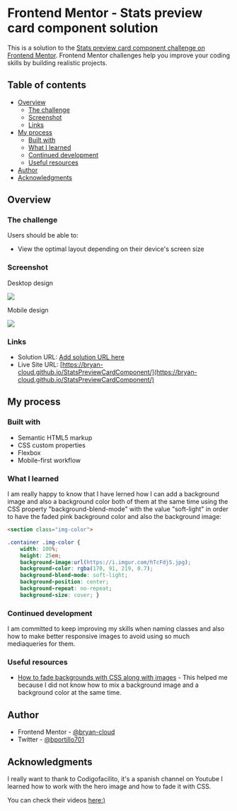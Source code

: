 # Frontend Mentor - Stats preview card component solution

This is a solution to the [Stats preview card component challenge on Frontend Mentor](https://www.frontendmentor.io/challenges/stats-preview-card-component-8JqbgoU62). Frontend Mentor challenges help you improve your coding skills by building realistic projects. 

## Table of contents

- [Overview](#overview)
  - [The challenge](#the-challenge)
  - [Screenshot](#screenshot)
  - [Links](#links)
- [My process](#my-process)
  - [Built with](#built-with)
  - [What I learned](#what-i-learned)
  - [Continued development](#continued-development)
  - [Useful resources](#useful-resources)
- [Author](#author)
- [Acknowledgments](#acknowledgments)



## Overview

### The challenge

Users should be able to:

- View the optimal layout depending on their device's screen size

### Screenshot

Desktop design

![](https://i.imgur.com/nh6t6zC.png)

Mobile design

![](https://i.imgur.com/O0CH8YM.png)



### Links

- Solution URL: [Add solution URL here](https://your-solution-url.com)
- Live Site URL: [https://bryan-cloud.github.io/StatsPreviewCardComponent/](https://bryan-cloud.github.io/StatsPreviewCardComponent/)

## My process

### Built with

- Semantic HTML5 markup
- CSS custom properties
- Flexbox
- Mobile-first workflow


### What I learned

I am really happy to know that I have lerned how I can add a background image and also a background color both of them at the same time using the CSS property "background-blend-mode" with the value "soft-light" in order to have the faded pink background color and also the background image:

```html
<section class="img-color">
```
```css
.container .img-color {
    width: 100%;
    height: 25em;
    background-image:url(https://i.imgur.com/hTcFdjS.jpg);
    background-color: rgba(170, 91, 219, 0.7);
    background-blend-mode: soft-light;
    background-position: center;
    background-repeat: no-repeat;
    background-size: cover; }
```

### Continued development

I am committed to keep improving my skills when naming classes and also how to make better responsive images to avoid using so much mediaqueries for them.

### Useful resources

- [How to fade backgrounds with CSS along with images](https://www.youtube.com/watch?v=Rtw7c4S_JyI&t=319s) - This helped me because I did not know how to mix a background image and a background color at the same time.

## Author

- Frontend Mentor - [@bryan-cloud](https://www.frontendmentor.io/profile/bryan-cloud)
- Twitter - [@bportillo701](https://twitter.com/bportillo701)


## Acknowledgments

I really want to thank to Codigofacilito, it's a spanish channel on Youtube I learned how to work with the hero image and how to fade it with CSS.

You can check their videos [here:)](https://www.youtube.com/channel/UCLXRGxAzeaLDGaOphqapzmg)
